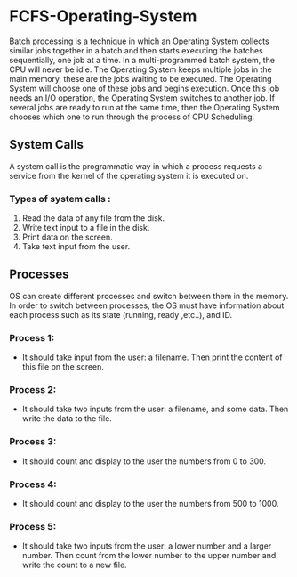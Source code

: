# FCFS-Operating-System
  Batch processing is a technique in which an Operating System collects similar jobs together in a batch and then starts executing the batches sequentially, one job at a time. In a multi-programmed batch system, the CPU will never be idle. The Operating System keeps multiple jobs in the main memory, these are the jobs waiting to be executed. The Operating System will choose one of these jobs and begins execution. Once this job needs an I/O operation, the Operating System switches to another job. If several jobs are ready to run at the same time, then the Operating System chooses which one to run through the process of CPU Scheduling.

## System Calls
  A system call is the programmatic way in which a process requests a service from
the kernel of the operating system it is executed on.

### Types of system calls :
  1. Read the data of any file from the disk.
  2. Write text input to a file in the disk.
  3. Print data on the screen.
  4. Take text input from the user.
  
## Processes
OS can create different processes and switch between them in the
memory. In order to switch between processes, the OS must have information
about each process such as its state (running, ready ,etc..), and ID. 

### Process 1:
- It should take input from the user: a filename. Then print the content of this file
on the screen.
### Process 2:
- It should take two inputs from the user: a filename, and some data. Then write
the data to the file.
### Process 3:
- It should count and display to the user the numbers from 0 to 300.
### Process 4:
- It should count and display to the user the numbers from 500 to 1000.
### Process 5:
- It should take two inputs from the user: a lower number and a larger number.
Then count from the lower number to the upper number and write the count to a
new file.
